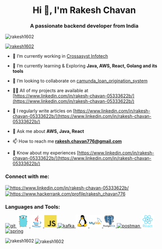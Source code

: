 <h1 align="center">Hi 👋, I'm Rakesh Chavan</h1>
<h3 align="center">A passionate backend developer from India</h3>

<p align="left"> <img src="https://komarev.com/ghpvc/?username=rakesh1602&label=Profile%20views&color=0e75b6&style=flat" alt="rakesh1602" /> </p>

<p align="left"> <a href="https://github.com/ryo-ma/github-profile-trophy"><img src="https://github-profile-trophy.vercel.app/?username=rakesh1602" alt="rakesh1602" /></a> </p>

- 🔭 I’m currently working in [Crossasyst Infotech](https://crossasyst.com/)

- 🌱 I’m currently learning & Exploring **Java, AWS, React, Golang and its tools**

- 👯 I’m looking to collaborate on [camunda_loan_origination_system](https://github.com/rakesh1602/camunda)

- 👨‍💻 All of my projects are available at [https://www.linkedin.com/in/rakesh-chavan-05333622b/](https://www.linkedin.com/in/rakesh-chavan-05333622b/)

- 📝 I regularly write articles on [https://www.linkedin.com/in/rakesh-chavan-05333622b/](https://www.linkedin.com/in/rakesh-chavan-05333622b/)

- 💬 Ask me about **AWS, Java, React**

- 📫 How to reach me **rakesh.chavan776@gmail.com**

- 📄 Know about my experiences [https://www.linkedin.com/in/rakesh-chavan-05333622b/](https://www.linkedin.com/in/rakesh-chavan-05333622b/)

<h3 align="left">Connect with me:</h3>
<p align="left">
<a href="https://linkedin.com/in/https://www.linkedin.com/in/rakesh-chavan-05333622b/" target="blank"><img align="center" src="https://raw.githubusercontent.com/rahuldkjain/github-profile-readme-generator/master/src/images/icons/Social/linked-in-alt.svg" alt="https://www.linkedin.com/in/rakesh-chavan-05333622b/" height="30" width="40" /></a>
<a href="https://www.hackerearth.com/https://www.hackerrank.com/profile/rakesh_chavan776" target="blank"><img align="center" src="https://raw.githubusercontent.com/rahuldkjain/github-profile-readme-generator/master/src/images/icons/Social/hackerearth.svg" alt="https://www.hackerrank.com/profile/rakesh_chavan776" height="30" width="40" /></a>
</p>

<h3 align="left">Languages and Tools:</h3>
<p align="left"> <a href="https://git-scm.com/" target="_blank" rel="noreferrer"> <img src="https://www.vectorlogo.zone/logos/git-scm/git-scm-icon.svg" alt="git" width="40" height="40"/> </a> <a href="https://golang.org" target="_blank" rel="noreferrer"> <img src="https://raw.githubusercontent.com/devicons/devicon/master/icons/go/go-original.svg" alt="go" width="40" height="40"/> </a> <a href="https://www.java.com" target="_blank" rel="noreferrer"> <img src="https://raw.githubusercontent.com/devicons/devicon/master/icons/java/java-original.svg" alt="java" width="40" height="40"/> </a> <a href="https://developer.mozilla.org/en-US/docs/Web/JavaScript" target="_blank" rel="noreferrer"> <img src="https://raw.githubusercontent.com/devicons/devicon/master/icons/javascript/javascript-original.svg" alt="javascript" width="40" height="40"/> </a> <a href="https://kafka.apache.org/" target="_blank" rel="noreferrer"> <img src="https://www.vectorlogo.zone/logos/apache_kafka/apache_kafka-icon.svg" alt="kafka" width="40" height="40"/> </a> <a href="https://www.linux.org/" target="_blank" rel="noreferrer"> <img src="https://raw.githubusercontent.com/devicons/devicon/master/icons/linux/linux-original.svg" alt="linux" width="40" height="40"/> </a> <a href="https://www.mysql.com/" target="_blank" rel="noreferrer"> <img src="https://raw.githubusercontent.com/devicons/devicon/master/icons/mysql/mysql-original-wordmark.svg" alt="mysql" width="40" height="40"/> </a> <a href="https://www.postgresql.org" target="_blank" rel="noreferrer"> <img src="https://raw.githubusercontent.com/devicons/devicon/master/icons/postgresql/postgresql-original-wordmark.svg" alt="postgresql" width="40" height="40"/> </a> <a href="https://postman.com" target="_blank" rel="noreferrer"> <img src="https://www.vectorlogo.zone/logos/getpostman/getpostman-icon.svg" alt="postman" width="40" height="40"/> </a> <a href="https://reactjs.org/" target="_blank" rel="noreferrer"> <img src="https://raw.githubusercontent.com/devicons/devicon/master/icons/react/react-original-wordmark.svg" alt="react" width="40" height="40"/> </a> <a href="https://spring.io/" target="_blank" rel="noreferrer"> <img src="https://www.vectorlogo.zone/logos/springio/springio-icon.svg" alt="spring" width="40" height="40"/> </a> </p>

<p><img align="left" src="https://github-readme-stats.vercel.app/api/top-langs?username=rakesh1602&show_icons=true&locale=en&layout=compact" alt="rakesh1602" /></p>

<p>&nbsp;<img align="center" src="https://github-readme-stats.vercel.app/api?username=rakesh1602&show_icons=true&locale=en" alt="rakesh1602" /></p>
